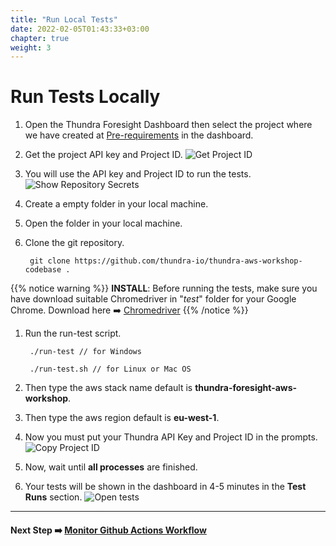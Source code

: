 ```yaml
---
title: "Run Local Tests"
date: 2022-02-05T01:43:33+03:00
chapter: true
weight: 3
---
```


# Run Tests Locally

1. Open the Thundra Foresight Dashboard then select the project where we have created at [Pre-requirements](/pre-requirements.html) in the dashboard.

2. Get the project API key and Project ID.
![Get Project ID](/images/integrate-foresight/run-test/01.png)

3. You will use the API key and Project ID to run the tests.
![Show Repository Secrets](/images/integrate-foresight/run-test/02.png)

4. Create a empty folder in your local machine.

5. Open the folder in your local machine.

6. Clone the git repository.

        git clone https://github.com/thundra-io/thundra-aws-workshop-codebase .

{{% notice warning %}}
**INSTALL**: Before running the tests, make sure you have download suitable Chromedriver in "*test*" folder for your Google Chrome. Download here :arrow_right: [Chromedriver](https://chromedriver.storage.googleapis.com/index.html)
{{% /notice %}}


1. Run the run-test script.

        ./run-test // for Windows
        
        ./run-test.sh // for Linux or Mac OS

2. Then type the aws stack name default is **thundra-foresight-aws-workshop**.

3. Then type the aws region default is **eu-west-1**.

4. Now you must put your Thundra API Key and Project ID in the prompts.
![Copy Project ID](/images/integrate-foresight/run-test/05.png)

5. Now, wait until **all processes** are finished. 

6. Your tests will be shown in the dashboard in 4-5 minutes in the **Test Runs** section.
![Open tests](/images/integrate-foresight/run-test/04.gif)


---

#### Next Step :arrow_right: [Monitor Github Actions Workflow](/monitor-workflow.html)